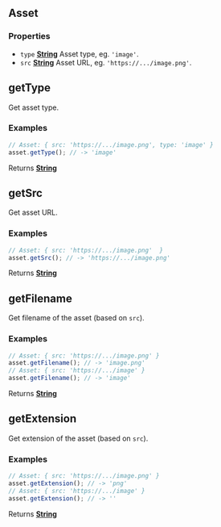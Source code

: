 <!-- Generated by documentation.js. Update this documentation by updating the source code. -->

## Asset

### Properties

*   `type` **[String][1]** Asset type, eg. `'image'`.
*   `src` **[String][1]** Asset URL, eg. `'https://.../image.png'`.

## getType

Get asset type.

### Examples

```javascript
// Asset: { src: 'https://.../image.png', type: 'image' }
asset.getType(); // -> 'image'
```

Returns **[String][1]** 

## getSrc

Get asset URL.

### Examples

```javascript
// Asset: { src: 'https://.../image.png'  }
asset.getSrc(); // -> 'https://.../image.png'
```

Returns **[String][1]** 

## getFilename

Get filename of the asset (based on `src`).

### Examples

```javascript
// Asset: { src: 'https://.../image.png' }
asset.getFilename(); // -> 'image.png'
// Asset: { src: 'https://.../image' }
asset.getFilename(); // -> 'image'
```

Returns **[String][1]** 

## getExtension

Get extension of the asset (based on `src`).

### Examples

```javascript
// Asset: { src: 'https://.../image.png' }
asset.getExtension(); // -> 'png'
// Asset: { src: 'https://.../image' }
asset.getExtension(); // -> ''
```

Returns **[String][1]** 

[1]: https://developer.mozilla.org/docs/Web/JavaScript/Reference/Global_Objects/String
